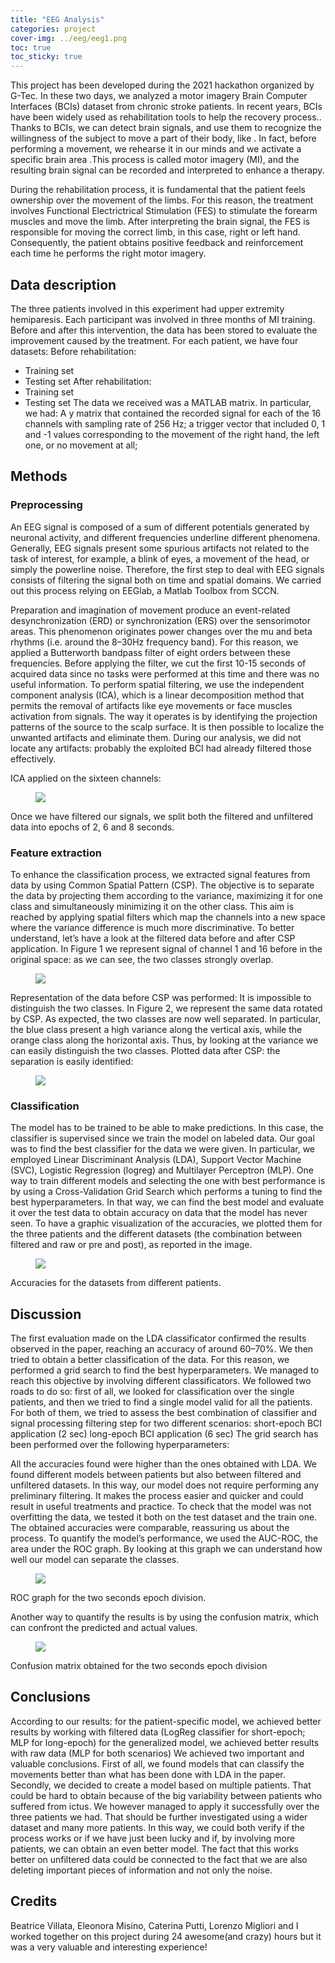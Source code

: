 ```yaml
---
title: "EEG Analysis"
categories: project
cover-img: ../eeg/eeg1.png
toc: true
toc_sticky: true
---
```



This project has been developed during the 2021 hackathon organized by G-Tec. In these two days, we analyzed a motor imagery Brain Computer Interfaces (BCIs) dataset from chronic stroke patients. In recent years, BCIs have been widely used as rehabilitation tools to help the recovery process.. Thanks to BCIs, we can detect brain signals, and use them to  recognize the willingness of the subject to move a part of their body, like . In fact, before performing a movement, we rehearse it in our minds and we activate a specific brain area .This process is called motor imagery (MI), and the resulting brain signal can be recorded and interpreted to  enhance  a therapy.

During the rehabilitation process, it is fundamental that the patient feels ownership over the movement of the limbs. For this reason, the treatment involves Functional Electrictrical Stimulation (FES) to stimulate the forearm muscles and move the limb. After interpreting the brain signal, the FES is responsible for moving the correct limb, in this case, right or left hand. Consequently, the patient obtains positive feedback and reinforcement each time he performs the right motor imagery.
## Data description
The three patients involved in this experiment had upper extremity hemiparesis. Each participant was involved in three months of MI training. Before and after this intervention, the data has been stored to evaluate the improvement caused by the treatment.
For each patient, we have four datasets:
Before rehabilitation:
- Training set 
- Testing set
After rehabilitation:
- Training set
- Testing set
The data we received was a MATLAB matrix. In particular, we had:
A y matrix that contained the recorded signal for each of the 16 channels with sampling rate of 256 Hz;
a trigger vector that included 0, 1 and -1 values corresponding to the movement of the right hand, the left one, or no movement at all;

## Methods
### Preprocessing
An EEG signal is composed of a sum of different potentials generated by neuronal  activity, and  different frequencies underline different phenomena. Generally, EEG signals present some spurious artifacts not related to the task of interest, for example, a blink of eyes, a movement of the head, or simply the powerline noise. Therefore, the first step to deal with EEG signals consists of filtering the signal both on time and spatial domains. 
We carried out this process relying on EEGlab, a Matlab Toolbox from SCCN.


Preparation and imagination of movement produce an event-related desynchronization (ERD) or synchronization (ERS) over the sensorimotor areas. This phenomenon originates power changes over the mu and beta rhythms (i.e. around the 8–30Hz frequency band). For this reason, we applied a Butterworth bandpass filter of eight orders between these frequencies.
Before applying the filter, we cut the first 10-15 seconds of acquired data since no tasks were performed at this time and there was no useful information.
To perform spatial filtering, we use the independent component analysis (ICA), which is a linear decomposition method that permits the removal of artifacts like eye movements or face muscles activation from signals. The way it operates is by identifying the projection patterns of the source to the scalp surface. It is then possible to localize the unwanted artifacts and eliminate them. 
During our analysis, we did not locate any artifacts: probably the exploited BCI had already filtered those effectively.

ICA applied on the sixteen channels:

<figure>
	<a href="../eeg/eeg2.png"><img src="../eeg/eeg2.png"></a>
	<figcaption></figcaption>
</figure>


Once we have filtered our signals, we split both the filtered and unfiltered data into epochs of 2, 6 and 8 seconds.

### Feature extraction
To enhance the classification process, we extracted signal features from data by using Common Spatial Pattern (CSP). The objective is to separate the data by projecting them according to the variance, maximizing it for one class and simultaneously minimizing it on the other class. This aim is reached by applying spatial filters which map the channels into a new space where the variance difference is much more discriminative.
To better understand, let’s have a look at the filtered data before and after  CSP application. In Figure 1 we represent signal of channel 1 and 16 before in the original space: as we can see, the two classes strongly overlap.

<figure>
	<a href="../eeg/eeg3.png"><img src="../eeg/eeg3.png"></a>
	<figcaption></figcaption>
</figure>

Representation of the data before CSP was performed: It is impossible to distinguish the two classes.
In Figure 2, we represent the same data rotated by CSP. As expected, the two classes  are now well separated. In particular, the blue class present a high variance along the vertical axis, while the orange class along the horizontal axis. Thus, by looking at the variance we can easily distinguish  the two classes.
Plotted data after CSP: the separation is easily identified:


<figure>
	<a href="../eeg/eeg4.png"><img src="../eeg/eeg4.png"></a>
	<figcaption></figcaption>
</figure>

### Classification
The model has to be trained to be able to make predictions. In this case, the classifier is supervised since we train the model on labeled data.
Our goal was to find the best classifier for the data we were given. In particular, we employed Linear Discriminant Analysis (LDA), Support Vector Machine (SVC), Logistic Regression (logreg) and Multilayer Perceptron (MLP).
One way to  train different models and selecting the one with best performance is by using a Cross-Validation Grid Search which performs a tuning to find the best hyperparameters. In that way, we can find the best model and evaluate it over the test data to obtain accuracy on data that the model has never seen.
To have a graphic visualization of the accuracies, we plotted them for the three patients and the different datasets (the combination between filtered and raw or pre and post), as reported in the image.


<figure>
	<a href="../eeg/eeg5.png"><img src="../eeg/eeg5.png"></a>
	<figcaption></figcaption>
</figure>

Accuracies for the datasets from different patients.

## Discussion
The first evaluation made on the LDA classificator confirmed the results observed in the paper, reaching an accuracy of around 60–70%.
We then tried to obtain a better classification of the data. For this reason, we performed a grid search to find the best hyperparameters.
We managed to reach this objective by involving different classificators. We followed two roads to do so: first of all, we looked for classification over the single patients, and then we tried to find a single model valid for all the patients.
For both of them, we tried to assess the best combination of classifier and signal processing filtering step for two different scenarios:
short-epoch BCI application (2 sec)
long-epoch BCI application (6 sec)
The grid search has been performed over the following hyperparameters:

All the accuracies found were higher than the ones obtained with LDA. We found different models between patients but also between filtered and unfiltered datasets. In this way, our model does not require performing any preliminary filtering. It makes the process easier and quicker and could result in useful treatments and practice.
To check that the model was not overfitting the data, we tested it both on the test dataset and the train one. The obtained accuracies were comparable, reassuring us about the process.
To quantify the model’s performance, we used the AUC-ROC, the area under the ROC graph. By looking at this graph we can understand how well our model can separate the classes.

<figure>
	<a href="../eeg/eeg6.png"><img src="../eeg/eeg6.png"></a>
	<figcaption></figcaption>
</figure>

ROC graph for the two seconds epoch division.

Another way to quantify the results is by using the confusion matrix, which can confront the predicted and actual values.

<figure>
	<a href="../eeg/eeg7.png"><img src="../eeg/eeg7.png"></a>
	<figcaption></figcaption>
</figure>

Confusion matrix obtained for the two seconds epoch division
## Conclusions
According to our results:
for the patient-specific model, we achieved better results by working with filtered data (LogReg classifier for short-epoch; MLP for long-epoch)
for the generalized model, we achieved better results with raw data (MLP for both scenarios)
We achieved two important and valuable conclusions. First of all, we found models that can classify the movements better than what has been done with LDA in the paper. 
Secondly, we decided to create a model based on multiple patients. That could be hard to obtain because of the big variability between patients who suffered from ictus. We however managed to apply it successfully over the three patients we had. That should be further investigated using a wider dataset and many more patients. In this way, we could both verify if the process works or if we have just been lucky and if, by involving more patients, we can obtain an even better model. The fact that this works better on unfiltered data could be connected to the fact that we are also deleting important pieces of information and not only the noise.

## Credits 
Beatrice Villata, Eleonora Misino, Caterina Putti, Lorenzo Migliori and I worked together on this project during 24 awesome(and crazy) hours but it was a very valuable and interesting experience!
